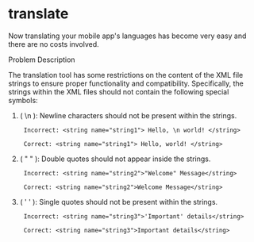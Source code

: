 # translate
Now translating your mobile app's languages has become very easy and there are no costs involved.

Problem Description

The translation tool has some restrictions on the content of the XML file strings to ensure proper functionality and compatibility. Specifically, the strings within the XML files should not contain the following special symbols:
	
1. ( \n ): Newline characters should not be present within the strings.

		Incorrect: <string name="string1"> Hello, \n world! </string>

   		Correct: <string name="string1"> Hello, world! </string> 

2. ( " " ): Double quotes should not appear inside the strings.
   
 		Incorrect: <string name="string2">"Welcome" Message</string>
  
 		Correct: <string name="string2">Welcome Message</string> 
 
3. ( ' ' ): Single quotes should not be present within the strings.
   
		Incorrect: <string name="string3">'Important' details</string>
 
 		Correct: <string name="string3">Important details</string> 	

